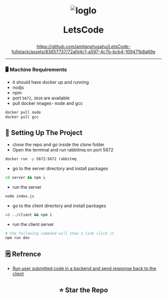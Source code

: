 <h1 align="center" titel="LetsCode Repo ⚡"> 
  
  ![loglo](https://github.com/amitanshusahu/LetsCode-fullstack/assets/83657737/bd33e6cc-e310-41de-b22e-987c1fbd9c18)

LetsCode </h1>

<div align="center" > 
  
https://github.com/amitanshusahu/LetsCode-fullstack/assets/83657737/72afd4c1-a597-4c7b-bcb4-109471b8a69e
  
</div>

---

### 🖥️ Machine Requirements
- it should have docker up and running
- nodjs 
- npm
- port `5672`, `3010` are available
- pull docker images- node and gcc
```bash
docker pull node
docker pull gcc
```


## 📌 Setting Up The Project
- clone the repo and go inside the clone folder
- Open the terminal and run rabbitmq on port 5672
```bash
docker run -p 5672:5672 rabbitmq
```
- go to the server directory and install packages
```bash
cd server && npm i
```
- run the server
```bash
node index.js
```
- go to the client directory and install packages
```bash
cd ../client && npm i
```
- run the client server
```bash
# the following command will show a link click it
npm run dev
```
## 🗒️ Refrence
- [Run user submitted code in a backend and send response back to the client](https://github.com/amitanshusahu/node-containerized-execution-env)

<h2 align="center"> ⭐ Star the Repo <h2>
